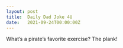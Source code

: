```yaml
---
layout: post
title:  Daily Dad Joke 4U
date:   2021-09-24T00:00:00Z
---
```

What’s a pirate’s favorite exercise? The plank!
